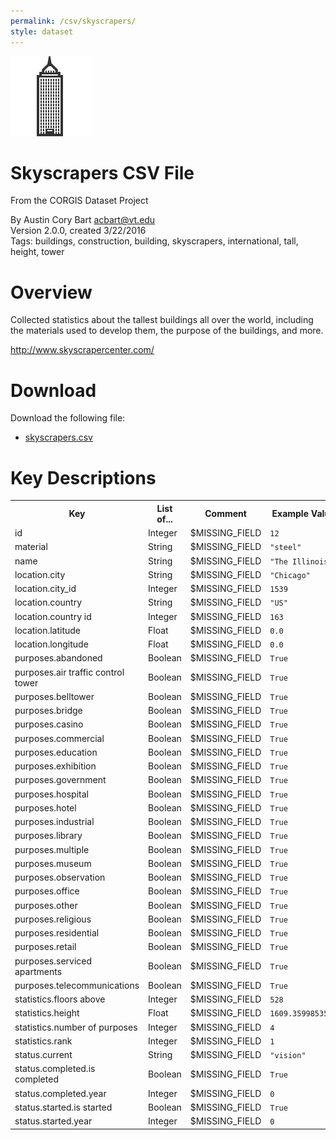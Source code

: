 ```yaml
---
permalink: /csv/skyscrapers/
style: dataset
---
```


<img class="img-thumbnail float-right"
     src="/images/datasets/skyscrapers-icon.png"
     alt="skyscrapers icon"
     role="presentation">

# Skyscrapers CSV File

<p class='lead'>From the CORGIS Dataset Project</p>

<span class='text-muted'>By Austin Cory Bart <acbart@vt.edu></span><br>
<span class='text-muted'>Version 2.0.0, created 3/22/2016</span><br>
<span class='text-muted'>Tags: buildings, construction, building, skyscrapers, international, tall, height, tower</span>

# Overview

Collected statistics about the tallest buildings all over the world, including the materials used to develop them, the purpose of the buildings, and more.



<http://www.skyscrapercenter.com/>




# Download

Download the following file:

* <a href='../../datasets/csv/skyscrapers/skyscrapers.csv' download>skyscrapers.csv <span class="fas fa-download"></span></a>

# Key Descriptions
    
<table class='table table-condensed table-striped table-bordered table-hover'>
<tr>
    <th class=''>Key</th>
    <th class=''>List of...</th>
    <th class=''>Comment</th>
    <th class=''>Example Value</th>
</tr>

<tr>
    <td>id</td>
    <td>Integer</td> 
    <td>$MISSING_FIELD</td>
    <td><code>12</code></td>
</tr>

<tr>
    <td>material</td>
    <td>String</td> 
    <td>$MISSING_FIELD</td>
    <td><code>"steel"</code></td>
</tr>

<tr>
    <td>name</td>
    <td>String</td> 
    <td>$MISSING_FIELD</td>
    <td><code>"The Illinois"</code></td>
</tr>

<tr>
    <td>location.city</td>
    <td>String</td> 
    <td>$MISSING_FIELD</td>
    <td><code>"Chicago"</code></td>
</tr>

<tr>
    <td>location.city_id</td>
    <td>Integer</td> 
    <td>$MISSING_FIELD</td>
    <td><code>1539</code></td>
</tr>

<tr>
    <td>location.country</td>
    <td>String</td> 
    <td>$MISSING_FIELD</td>
    <td><code>"US"</code></td>
</tr>

<tr>
    <td>location.country id</td>
    <td>Integer</td> 
    <td>$MISSING_FIELD</td>
    <td><code>163</code></td>
</tr>

<tr>
    <td>location.latitude</td>
    <td>Float</td> 
    <td>$MISSING_FIELD</td>
    <td><code>0.0</code></td>
</tr>

<tr>
    <td>location.longitude</td>
    <td>Float</td> 
    <td>$MISSING_FIELD</td>
    <td><code>0.0</code></td>
</tr>

<tr>
    <td>purposes.abandoned</td>
    <td>Boolean</td> 
    <td>$MISSING_FIELD</td>
    <td><code>True</code></td>
</tr>

<tr>
    <td>purposes.air traffic control tower</td>
    <td>Boolean</td> 
    <td>$MISSING_FIELD</td>
    <td><code>True</code></td>
</tr>

<tr>
    <td>purposes.belltower</td>
    <td>Boolean</td> 
    <td>$MISSING_FIELD</td>
    <td><code>True</code></td>
</tr>

<tr>
    <td>purposes.bridge</td>
    <td>Boolean</td> 
    <td>$MISSING_FIELD</td>
    <td><code>True</code></td>
</tr>

<tr>
    <td>purposes.casino</td>
    <td>Boolean</td> 
    <td>$MISSING_FIELD</td>
    <td><code>True</code></td>
</tr>

<tr>
    <td>purposes.commercial</td>
    <td>Boolean</td> 
    <td>$MISSING_FIELD</td>
    <td><code>True</code></td>
</tr>

<tr>
    <td>purposes.education</td>
    <td>Boolean</td> 
    <td>$MISSING_FIELD</td>
    <td><code>True</code></td>
</tr>

<tr>
    <td>purposes.exhibition</td>
    <td>Boolean</td> 
    <td>$MISSING_FIELD</td>
    <td><code>True</code></td>
</tr>

<tr>
    <td>purposes.government</td>
    <td>Boolean</td> 
    <td>$MISSING_FIELD</td>
    <td><code>True</code></td>
</tr>

<tr>
    <td>purposes.hospital</td>
    <td>Boolean</td> 
    <td>$MISSING_FIELD</td>
    <td><code>True</code></td>
</tr>

<tr>
    <td>purposes.hotel</td>
    <td>Boolean</td> 
    <td>$MISSING_FIELD</td>
    <td><code>True</code></td>
</tr>

<tr>
    <td>purposes.industrial</td>
    <td>Boolean</td> 
    <td>$MISSING_FIELD</td>
    <td><code>True</code></td>
</tr>

<tr>
    <td>purposes.library</td>
    <td>Boolean</td> 
    <td>$MISSING_FIELD</td>
    <td><code>True</code></td>
</tr>

<tr>
    <td>purposes.multiple</td>
    <td>Boolean</td> 
    <td>$MISSING_FIELD</td>
    <td><code>True</code></td>
</tr>

<tr>
    <td>purposes.museum</td>
    <td>Boolean</td> 
    <td>$MISSING_FIELD</td>
    <td><code>True</code></td>
</tr>

<tr>
    <td>purposes.observation</td>
    <td>Boolean</td> 
    <td>$MISSING_FIELD</td>
    <td><code>True</code></td>
</tr>

<tr>
    <td>purposes.office</td>
    <td>Boolean</td> 
    <td>$MISSING_FIELD</td>
    <td><code>True</code></td>
</tr>

<tr>
    <td>purposes.other</td>
    <td>Boolean</td> 
    <td>$MISSING_FIELD</td>
    <td><code>True</code></td>
</tr>

<tr>
    <td>purposes.religious</td>
    <td>Boolean</td> 
    <td>$MISSING_FIELD</td>
    <td><code>True</code></td>
</tr>

<tr>
    <td>purposes.residential</td>
    <td>Boolean</td> 
    <td>$MISSING_FIELD</td>
    <td><code>True</code></td>
</tr>

<tr>
    <td>purposes.retail</td>
    <td>Boolean</td> 
    <td>$MISSING_FIELD</td>
    <td><code>True</code></td>
</tr>

<tr>
    <td>purposes.serviced apartments</td>
    <td>Boolean</td> 
    <td>$MISSING_FIELD</td>
    <td><code>True</code></td>
</tr>

<tr>
    <td>purposes.telecommunications</td>
    <td>Boolean</td> 
    <td>$MISSING_FIELD</td>
    <td><code>True</code></td>
</tr>

<tr>
    <td>statistics.floors above</td>
    <td>Integer</td> 
    <td>$MISSING_FIELD</td>
    <td><code>528</code></td>
</tr>

<tr>
    <td>statistics.height</td>
    <td>Float</td> 
    <td>$MISSING_FIELD</td>
    <td><code>1609.3599853516</code></td>
</tr>

<tr>
    <td>statistics.number of purposes</td>
    <td>Integer</td> 
    <td>$MISSING_FIELD</td>
    <td><code>4</code></td>
</tr>

<tr>
    <td>statistics.rank</td>
    <td>Integer</td> 
    <td>$MISSING_FIELD</td>
    <td><code>1</code></td>
</tr>

<tr>
    <td>status.current</td>
    <td>String</td> 
    <td>$MISSING_FIELD</td>
    <td><code>"vision"</code></td>
</tr>

<tr>
    <td>status.completed.is completed</td>
    <td>Boolean</td> 
    <td>$MISSING_FIELD</td>
    <td><code>True</code></td>
</tr>

<tr>
    <td>status.completed.year</td>
    <td>Integer</td> 
    <td>$MISSING_FIELD</td>
    <td><code>0</code></td>
</tr>

<tr>
    <td>status.started.is started</td>
    <td>Boolean</td> 
    <td>$MISSING_FIELD</td>
    <td><code>True</code></td>
</tr>

<tr>
    <td>status.started.year</td>
    <td>Integer</td> 
    <td>$MISSING_FIELD</td>
    <td><code>0</code></td>
</tr>

</table>